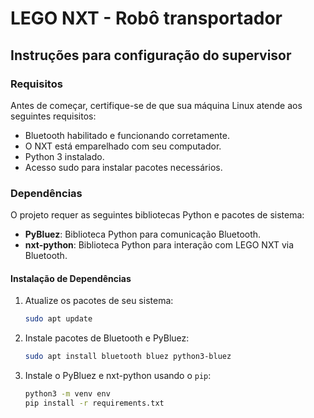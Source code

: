 # LEGO NXT - Robô transportador


## Instruções para configuração do supervisor

### Requisitos

Antes de começar, certifique-se de que sua máquina Linux atende aos seguintes requisitos:

- Bluetooth habilitado e funcionando corretamente.
- O NXT está emparelhado com seu computador.
- Python 3 instalado.
- Acesso sudo para instalar pacotes necessários.

### Dependências

O projeto requer as seguintes bibliotecas Python e pacotes de sistema:

- **PyBluez**: Biblioteca Python para comunicação Bluetooth.
- **nxt-python**: Biblioteca Python para interação com LEGO NXT via Bluetooth.

#### Instalação de Dependências

1. Atualize os pacotes de seu sistema:

    ```bash
    sudo apt update
    ```

2. Instale pacotes de Bluetooth e PyBluez:

    ```bash
    sudo apt install bluetooth bluez python3-bluez
    ```

3. Instale o PyBluez e nxt-python usando o `pip`:

    ```bash
    python3 -m venv env
    pip install -r requirements.txt
    ```
